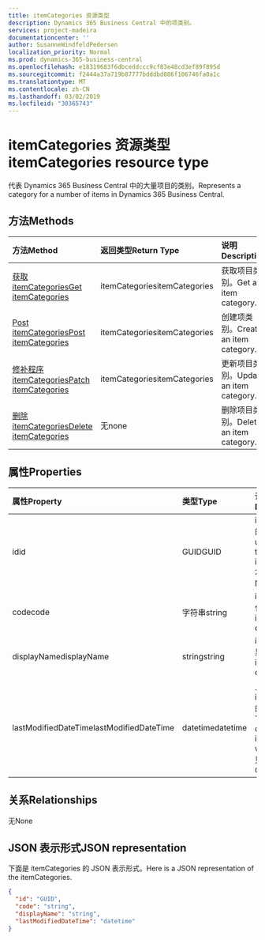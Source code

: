 ```yaml
---
title: itemCategories 资源类型
description: Dynamics 365 Business Central 中的项类别。
services: project-madeira
documentationcenter: ''
author: SusanneWindfeldPedersen
localization_priority: Normal
ms.prod: dynamics-365-business-central
ms.openlocfilehash: e18319683f6dbceddccc9cf83e48cd3ef89f895d
ms.sourcegitcommit: f2444a37a719b87777bdddbd086f106746fa0a1c
ms.translationtype: MT
ms.contentlocale: zh-CN
ms.lasthandoff: 03/02/2019
ms.locfileid: "30365743"
---
```

# <a name="itemcategories-resource-type"></a><span data-ttu-id="5cc11-103">itemCategories 资源类型</span><span class="sxs-lookup"><span data-stu-id="5cc11-103">itemCategories resource type</span></span>
<span data-ttu-id="5cc11-104">代表 Dynamics 365 Business Central 中的大量项目的类别。</span><span class="sxs-lookup"><span data-stu-id="5cc11-104">Represents a category for a number of items in Dynamics 365 Business Central.</span></span>

## <a name="methods"></a><span data-ttu-id="5cc11-105">方法</span><span class="sxs-lookup"><span data-stu-id="5cc11-105">Methods</span></span>

| <span data-ttu-id="5cc11-106">方法</span><span class="sxs-lookup"><span data-stu-id="5cc11-106">Method</span></span>                                                          | <span data-ttu-id="5cc11-107">返回类型</span><span class="sxs-lookup"><span data-stu-id="5cc11-107">Return Type</span></span>  |<span data-ttu-id="5cc11-108">说明</span><span class="sxs-lookup"><span data-stu-id="5cc11-108">Description</span></span>             |
|:----------------------------------------------------------------|:-------------|:-----------------------|
|[<span data-ttu-id="5cc11-109">获取 itemCategories</span><span class="sxs-lookup"><span data-stu-id="5cc11-109">Get itemCategories</span></span>](../api/dynamics-itemcategories-get.md)      |<span data-ttu-id="5cc11-110">itemCategories</span><span class="sxs-lookup"><span data-stu-id="5cc11-110">itemCategories</span></span>|<span data-ttu-id="5cc11-111">获取项目类别。</span><span class="sxs-lookup"><span data-stu-id="5cc11-111">Get an item category.</span></span>   |
|[<span data-ttu-id="5cc11-112">Post itemCategories</span><span class="sxs-lookup"><span data-stu-id="5cc11-112">Post itemCategories</span></span>](../api/dynamics-create-itemcategories.md)  |<span data-ttu-id="5cc11-113">itemCategories</span><span class="sxs-lookup"><span data-stu-id="5cc11-113">itemCategories</span></span>|<span data-ttu-id="5cc11-114">创建项类别。</span><span class="sxs-lookup"><span data-stu-id="5cc11-114">Create an item category.</span></span>|
|[<span data-ttu-id="5cc11-115">修补程序 itemCategories</span><span class="sxs-lookup"><span data-stu-id="5cc11-115">Patch itemCategories</span></span>](../api/dynamics-itemcategories-update.md) |<span data-ttu-id="5cc11-116">itemCategories</span><span class="sxs-lookup"><span data-stu-id="5cc11-116">itemCategories</span></span>|<span data-ttu-id="5cc11-117">更新项目类别。</span><span class="sxs-lookup"><span data-stu-id="5cc11-117">Update an item category.</span></span>|
|[<span data-ttu-id="5cc11-118">删除 itemCategories</span><span class="sxs-lookup"><span data-stu-id="5cc11-118">Delete itemCategories</span></span>](../api/dynamics-itemcategories-delete.md)|<span data-ttu-id="5cc11-119">无</span><span class="sxs-lookup"><span data-stu-id="5cc11-119">none</span></span>          |<span data-ttu-id="5cc11-120">删除项目类别。</span><span class="sxs-lookup"><span data-stu-id="5cc11-120">Delete an item category.</span></span>|

## <a name="properties"></a><span data-ttu-id="5cc11-121">属性</span><span class="sxs-lookup"><span data-stu-id="5cc11-121">Properties</span></span>
| <span data-ttu-id="5cc11-122">属性</span><span class="sxs-lookup"><span data-stu-id="5cc11-122">Property</span></span>           | <span data-ttu-id="5cc11-123">类型</span><span class="sxs-lookup"><span data-stu-id="5cc11-123">Type</span></span>   |<span data-ttu-id="5cc11-124">说明</span><span class="sxs-lookup"><span data-stu-id="5cc11-124">Description</span></span>                                     |
|:-------------------|:-------|:-----------------------------------------------|
|<span data-ttu-id="5cc11-125">id</span><span class="sxs-lookup"><span data-stu-id="5cc11-125">id</span></span>                  |<span data-ttu-id="5cc11-126">GUID</span><span class="sxs-lookup"><span data-stu-id="5cc11-126">GUID</span></span>    |<span data-ttu-id="5cc11-127">itemCategory 的唯一 ID。</span><span class="sxs-lookup"><span data-stu-id="5cc11-127">The unique ID of the itemCategory.</span></span> <span data-ttu-id="5cc11-128">不可编辑。</span><span class="sxs-lookup"><span data-stu-id="5cc11-128">Non-editable.</span></span>|
|<span data-ttu-id="5cc11-129">code</span><span class="sxs-lookup"><span data-stu-id="5cc11-129">code</span></span>                |<span data-ttu-id="5cc11-130">字符串</span><span class="sxs-lookup"><span data-stu-id="5cc11-130">string</span></span>  |<span data-ttu-id="5cc11-131">itemCategory 代码。</span><span class="sxs-lookup"><span data-stu-id="5cc11-131">The itemCategory code.</span></span>                          |
|<span data-ttu-id="5cc11-132">displayName</span><span class="sxs-lookup"><span data-stu-id="5cc11-132">displayName</span></span>         |<span data-ttu-id="5cc11-133">string</span><span class="sxs-lookup"><span data-stu-id="5cc11-133">string</span></span>  |<span data-ttu-id="5cc11-134">itemCategories 显示名称。</span><span class="sxs-lookup"><span data-stu-id="5cc11-134">The itemCategories display name.</span></span>                |
|<span data-ttu-id="5cc11-135">lastModifiedDateTime</span><span class="sxs-lookup"><span data-stu-id="5cc11-135">lastModifiedDateTime</span></span>|<span data-ttu-id="5cc11-136">datetime</span><span class="sxs-lookup"><span data-stu-id="5cc11-136">datetime</span></span>|<span data-ttu-id="5cc11-137">上次修改 itemCategory 的日期/时间。</span><span class="sxs-lookup"><span data-stu-id="5cc11-137">The last datetime the itemCategory was modified.</span></span> <span data-ttu-id="5cc11-138">只读。</span><span class="sxs-lookup"><span data-stu-id="5cc11-138">Read-Only.</span></span>|  


## <a name="relationships"></a><span data-ttu-id="5cc11-139">关系</span><span class="sxs-lookup"><span data-stu-id="5cc11-139">Relationships</span></span>
<span data-ttu-id="5cc11-140">无</span><span class="sxs-lookup"><span data-stu-id="5cc11-140">None</span></span>

## <a name="json-representation"></a><span data-ttu-id="5cc11-141">JSON 表示形式</span><span class="sxs-lookup"><span data-stu-id="5cc11-141">JSON representation</span></span>

<span data-ttu-id="5cc11-142">下面是 itemCategories 的 JSON 表示形式。</span><span class="sxs-lookup"><span data-stu-id="5cc11-142">Here is a JSON representation of the itemCategories.</span></span>

```json
{
  "id": "GUID",
  "code": "string",
  "displayName": "string",
  "lastModifiedDateTime": "datetime"
}
```

